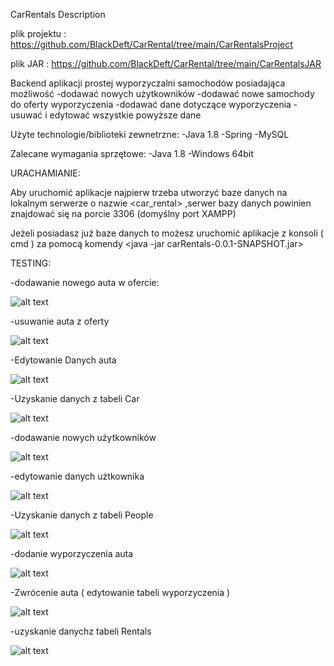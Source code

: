 CarRentals Description

plik projektu :
https://github.com/BlackDeft/CarRental/tree/main/CarRentalsProject

plik JAR :
https://github.com/BlackDeft/CarRental/tree/main/CarRentalsJAR


Backend aplikacji prostej wyporzyczalni samochodów posiadająca możliwość 
-dodawać nowych użytkowników
-dodawać nowe samochody do oferty wyporzyczenia
-dodawać dane dotyczące wyporzyczenia
-usuwać i edytować wszystkie powyższe dane



Użyte technologie/biblioteki zewnetrzne:
-Java 1.8
-Spring
-MySQL



Zalecane wymagania sprzętowe:
-Java 1.8
-Windows 64bit


URACHAMIANIE:

Aby uruchomić aplikacje najpierw trzeba utworzyć baze danych na lokalnym serwerze o nazwie <car_rental>
,serwer bazy danych powinien znajdować się na porcie 3306 (domyślny port XAMPP)

Jeżeli posiadasz już baze danych to możesz uruchomić aplikacje z konsoli ( cmd )
za pomocą komendy <java -jar carRentals-0.0.1-SNAPSHOT.jar>


TESTING:

-dodawanie nowego auta w ofercie:

![alt text](https://github.com/BlackDeft/CarRental/blob/main/screenshot/CarAdd.PNG)

-usuwanie auta z oferty

![alt text](https://github.com/BlackDeft/CarRental/blob/main/screenshot/CarDelete.PNG)

-Edytowanie Danych auta 

![alt text](https://github.com/BlackDeft/CarRental/blob/main/screenshot/CarEdit.PNG)

-Uzyskanie danych z tabeli Car

![alt text](https://github.com/BlackDeft/CarRental/blob/main/screenshot/CarGet.PNG)


-dodawanie nowych użytkowników

![alt text](https://github.com/BlackDeft/CarRental/blob/main/screenshot/PeopleAdd.PNG)

-edytowanie danych użtkownika 

![alt text](https://github.com/BlackDeft/CarRental/blob/main/screenshot/PeopleEdit.PNG)

-Uzyskanie danych z tabeli People

![alt text](https://github.com/BlackDeft/CarRental/blob/main/screenshot/PeopleGet.PNG)

-dodanie wyporzyczenia auta

![alt text](https://github.com/BlackDeft/CarRental/blob/main/screenshot/RentalsAdd.PNG)

-Zwrócenie auta ( edytowanie tabeli wyporzyczenia )

![alt text](https://github.com/BlackDeft/CarRental/blob/main/screenshot/RentalsReturn.PNG)

-uzyskanie danychz tabeli Rentals

![alt text](https://github.com/BlackDeft/CarRental/blob/main/screenshot/RentalsGet.PNG)

